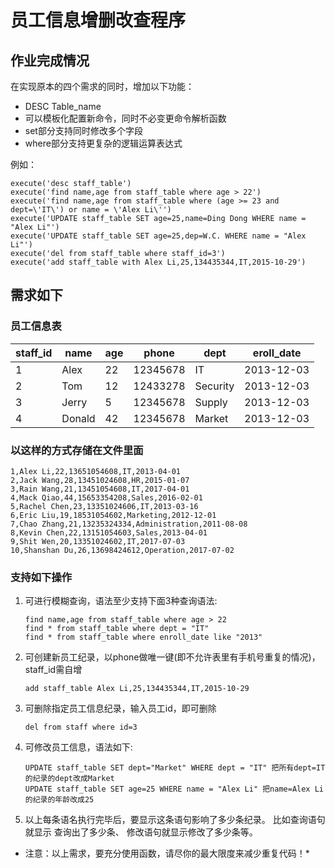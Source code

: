 # 员工信息增删改查程序

## 作业完成情况
在实现原本的四个需求的同时，增加以下功能：
+ DESC Table_name
+ 可以模板化配置新命令，同时不必变更命令解析函数
+ set部分支持同时修改多个字段
+ where部分支持更复杂的逻辑运算表达式

例如：
```
execute('desc staff_table')
execute('find name,age from staff_table where age > 22')
execute('find name,age from staff_table where (age >= 23 and dept=\'IT\') or name = \'Alex Li\'')
execute('UPDATE staff_table SET age=25,name=Ding Dong WHERE name = "Alex Li"')
execute('UPDATE staff_table SET age=25,dep=W.C. WHERE name = "Alex Li"')
execute('del from staff_table where staff_id=3')
execute('add staff_table with Alex Li,25,134435344,IT,2015‐10‐29')
```

## 需求如下
### 员工信息表

staff_id | name | age | phone |dept | eroll_date
---------|------|-----|-------|-----|-----------
1        | Alex | 22|  12345678|IT| 2013-12-03
2        | Tom  | 12|  12433278|Security| 2013-12-03
3        | Jerry | 5|  12345678|Supply| 2013-12-03
4        | Donald| 42|  12345678|Market| 2013-12-03

### 以这样的方式存储在文件里面
    
    1,Alex Li,22,13651054608,IT,2013‐04‐01
    2,Jack Wang,28,13451024608,HR,2015‐01‐07
    3,Rain Wang,21,13451054608,IT,2017‐04‐01
    4,Mack Qiao,44,15653354208,Sales,2016‐02‐01
    5,Rachel Chen,23,13351024606,IT,2013‐03‐16
    6,Eric Liu,19,18531054602,Marketing,2012‐12‐01
    7,Chao Zhang,21,13235324334,Administration,2011‐08‐08
    8,Kevin Chen,22,13151054603,Sales,2013‐04‐01
    9,Shit Wen,20,13351024602,IT,2017‐07‐03
    10,Shanshan Du,26,13698424612,Operation,2017‐07‐02
    



### 支持如下操作
1. 可进行模糊查询，语法至少支持下面3种查询语法:
    ```
    find name,age from staff_table where age > 22
    find * from staff_table where dept = "IT"
    find * from staff_table where enroll_date like "2013"
    ```
2. 可创建新员工纪录，以phone做唯一键(即不允许表里有手机号重复的情况)，staff_id需自增
    ```
    add staff_table Alex Li,25,134435344,IT,2015‐10‐29
    ```
3. 可删除指定员工信息纪录，输入员工id，即可删除
    ```
    del from staff where id=3
    ```
4. 可修改员工信息，语法如下:
    ```
    UPDATE staff_table SET dept="Market" WHERE dept = "IT" 把所有dept=IT的纪录的dept改成Market
    UPDATE staff_table SET age=25 WHERE name = "Alex Li" 把name=Alex Li的纪录的年龄改成25
    ```
5. 以上每条语名执行完毕后，要显示这条语句影响了多少条纪录。 比如查询语句 就显示 查询出了多少条、
修改语句就显示修改了多少条等。
* 注意：以上需求，要充分使用函数，请尽你的最大限度来减少重复代码！* 
